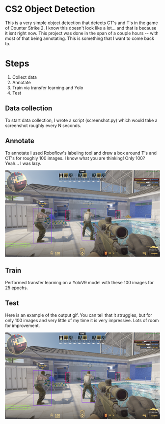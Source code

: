 # CS2 Object Detection
This is a very simple object detection that detects CT's and T's in the game of Counter Strike 2. I know this doesn't look like a lot... and that is because it isnt right now. 
This project was done in the span of a couple hours -- with most of that being annotating. This is something that I want to come back to.

# Steps
1. Collect data
2. Annotate
3. Train via transfer learning and Yolo
4. Test

## Data collection
To start data collection, I wrote a script (screenshot.py) which would take a screenshot roughly every N seconds.

## Annotate
To annotate I used Roboflow's labeling tool and drew a box around T's and CT's for roughly 100 images. I know what you are thinking! Only 100? Yeah... I was lazy.

![Example annotation](https://github.com/SamSkinner01/cs2-od/raw/main/image.png)

## Train
Performed transfer learning on a YoloV9 model with these 100 images for 25 epochs. 

## Test
Here is an example of the output gif. You can tell that it struggles, but for only 100 images and very little of my time it is very impressive. Lots of room for improvement.


![Output gif](https://github.com/SamSkinner01/cs2-od/raw/main/image.png)
